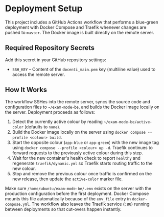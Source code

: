 # Deployment Setup

This project includes a GitHub Actions workflow that performs a blue-green deployment with Docker Compose and Traefik whenever changes are pushed to `master`. The Docker image is built directly on the remote server.

## Required Repository Secrets

Add this secret in your GitHub repository settings:

- `SSH_KEY` – Content of the `docenti_main.pem` key (multiline value) used to access the remote server.

## How It Works

The workflow SSHes into the remote server, syncs the source code and configuration files to `~/exam-mode-be`, and builds the Docker image locally on the server. Deployment proceeds as follows:

1. Detect the currently active colour by reading `~/exam-mode-be/active-color` (defaults to `none`).
2. Build the Docker image locally on the server using `docker compose --profile <colour> build`.
3. Start the opposite colour (`app-blue` or `app-green`) with the new image tag using `docker compose --profile <colour> up -d`. Traefik continues to forward requests to the previously active colour during this step.
4. Wait for the new container's health check to report `healthy` and regenerate `traefik/dynamic.yml` so Traefik starts routing traffic to the new colour.
5. Stop and remove the previous colour once traffic is confirmed on the new release, then update the `active-color` marker file.

Make sure `/home/ubuntu/exam-mode-be/.env` exists on the server with the production configuration before the first deployment. Docker Compose mounts this file automatically because of the `env_file` entry in `docker-compose.yml`. The workflow also leaves the Traefik service (`:80`) running between deployments so that cut-overs happen instantly.
